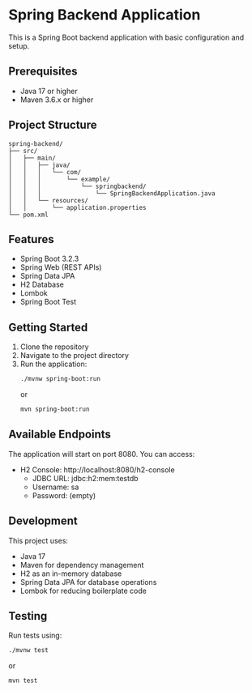 # Spring Backend Application

This is a Spring Boot backend application with basic configuration and setup.

## Prerequisites

- Java 17 or higher
- Maven 3.6.x or higher

## Project Structure

```
spring-backend/
├── src/
│   ├── main/
│   │   ├── java/
│   │   │   └── com/
│   │   │       └── example/
│   │   │           └── springbackend/
│   │   │               └── SpringBackendApplication.java
│   │   └── resources/
│   │       └── application.properties
└── pom.xml
```

## Features

- Spring Boot 3.2.3
- Spring Web (REST APIs)
- Spring Data JPA
- H2 Database
- Lombok
- Spring Boot Test

## Getting Started

1. Clone the repository
2. Navigate to the project directory
3. Run the application:
   ```bash
   ./mvnw spring-boot:run
   ```
   or
   ```bash
   mvn spring-boot:run
   ```

## Available Endpoints

The application will start on port 8080. You can access:

- H2 Console: http://localhost:8080/h2-console
  - JDBC URL: jdbc:h2:mem:testdb
  - Username: sa
  - Password: (empty)

## Development

This project uses:

- Java 17
- Maven for dependency management
- H2 as an in-memory database
- Spring Data JPA for database operations
- Lombok for reducing boilerplate code

## Testing

Run tests using:

```bash
./mvnw test
```

or

```bash
mvn test
```
